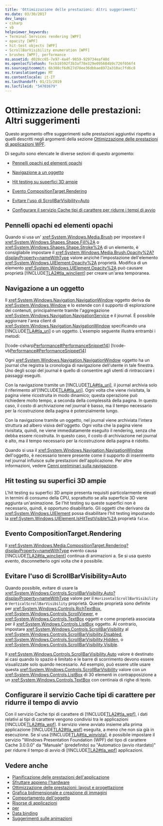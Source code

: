 ```yaml
---
title: 'Ottimizzazione delle prestazioni: Altri suggerimenti'
ms.date: 03/30/2017
dev_langs:
- csharp
- vb
helpviewer_keywords:
- Terminal Services rendering [WPF]
- opacity [WPF]
- hit-test objects [WPF]
- ScrollBarVisibility enumeration [WPF]
- brushes [WPF], performance
ms.assetid: d028cc65-7e97-4a4f-9859-929734eaf40d
ms.openlocfilehash: fecb16592f3b3af78e329e095684b9c726f056f4
ms.sourcegitcommit: 6b308cf6d627d78ee36dbbae8972a310ac7fd6c8
ms.translationtype: MT
ms.contentlocale: it-IT
ms.lasthandoff: 01/23/2019
ms.locfileid: "54703679"
---
```

# <a name="optimizing-performance-other-recommendations"></a>Ottimizzazione delle prestazioni: Altri suggerimenti
<a name="introduction"></a> Questo argomento offre suggerimenti sulle prestazioni aggiuntivi rispetto a quelli descritti negli argomenti della sezione [Ottimizzazione delle prestazioni di applicazioni WPF](../../../../docs/framework/wpf/advanced/optimizing-wpf-application-performance.md).  
  
 Di seguito sono elencate le diverse sezioni di questo argomento:  
  
-   [Pennelli opachi ed elementi opachi](#Opacity)  
  
-   [Navigazione a un oggetto](#Navigation_Objects)  
  
-   [Hit testing su superfici 3D ampie](#Hit_Testing)  
  
-   [Evento CompositionTarget.Rendering](#CompositionTarget_Rendering_Event)  
  
-   [Evitare l'uso di ScrollBarVisibility=Auto](#Avoid_Using_ScrollBarVisibility)  
  
-   [Configurare il servizio Cache tipi di carattere per ridurre i tempi di avvio](#FontCache)  
  
<a name="Opacity"></a>   
## <a name="opacity-on-brushes-versus-opacity-on-elements"></a>Pennelli opachi ed elementi opachi  
 Quando si usa un' <xref:System.Windows.Media.Brush> per impostare il <xref:System.Windows.Shapes.Shape.Fill%2A> o <xref:System.Windows.Shapes.Shape.Stroke%2A> di un elemento, è consigliabile impostare il <xref:System.Windows.Media.Brush.Opacity%2A?displayProperty=nameWithType> valore anziché l'impostazione dell'elemento <xref:System.Windows.UIElement.Opacity%2A> proprietà. Modifica di un elemento <xref:System.Windows.UIElement.Opacity%2A> può causare proprietà [!INCLUDE[TLA2#tla_winclient](../../../../includes/tla2sharptla-winclient-md.md)] per creare un'area temporanea.  
  
<a name="Navigation_Objects"></a>   
## <a name="navigation-to-object"></a>Navigazione a un oggetto  
 Il <xref:System.Windows.Navigation.NavigationWindow> oggetto deriva da <xref:System.Windows.Window> e lo estende con il supporto di esplorazione dei contenuti, principalmente tramite l'aggregazione <xref:System.Windows.Navigation.NavigationService> e il journal. È possibile aggiornare l'area client di <xref:System.Windows.Navigation.NavigationWindow> specificando una [!INCLUDE[TLA#tla_uri](../../../../includes/tlasharptla-uri-md.md)] o un oggetto. L'esempio seguente illustra entrambi i metodi:  
  
 [!code-csharp[Performance#PerformanceSnippet14](../../../../samples/snippets/csharp/VS_Snippets_Wpf/Performance/CSharp/TestNavigation.xaml.cs#performancesnippet14)]
 [!code-vb[Performance#PerformanceSnippet14](../../../../samples/snippets/visualbasic/VS_Snippets_Wpf/Performance/visualbasic/testnavigation.xaml.vb#performancesnippet14)]  
  
 Ogni <xref:System.Windows.Navigation.NavigationWindow> oggetto ha un journal che registra la cronologia di navigazione dell'utente in tale finestra. Uno degli scopi del journal è quello di consentire agli utenti di rintracciare i passaggi eseguiti.  
  
 Con la navigazione tramite un [!INCLUDE[TLA#tla_uri](../../../../includes/tlasharptla-uri-md.md)], il journal archivia solo il riferimento all'[!INCLUDE[TLA#tla_uri](../../../../includes/tlasharptla-uri-md.md)]. Ogni volta che viene rivisitata, la pagina viene ricostruita in modo dinamico; questa operazione può richiedere molto tempo, a seconda della complessità della pagina. In questo caso, il costo di archiviazione nel journal è basso, ma il tempo necessario per la ricostruzione della pagina è potenzialmente lungo.  
  
 Con la navigazione tramite un oggetto, nel journal viene archiviata l'intera struttura ad albero visiva dell'oggetto. Ogni volta che la pagina viene rivisitata, quindi, ne viene immediatamente eseguito il rendering, senza che debba essere ricostruita. In questo caso, il costo di archiviazione nel journal è alto, ma il tempo necessario per la ricostruzione della pagina è ridotto.  
  
 Quando si usa il <xref:System.Windows.Navigation.NavigationWindow> dell'oggetto, è necessario tenere presente come il supporto di inserimento nel journal influisce sulle prestazioni dell'applicazione. Per altre informazioni, vedere [Cenni preliminari sulla navigazione](../../../../docs/framework/wpf/app-development/navigation-overview.md).  
  
<a name="Hit_Testing"></a>   
## <a name="hit-testing-on-large-3d-surfaces"></a>Hit testing su superfici 3D ampie  
 L'hit testing su superfici 3D ampie presenta requisiti particolarmente elevati in termini di consumo della CPU, soprattutto se alla superficie 3D viene aggiunta un'animazione. Se l'hit testing su queste superfici non è necessario, quindi, è opportuno disabilitarlo. Gli oggetti che derivano da <xref:System.Windows.UIElement> possa disabilitare l'hit testing impostando la <xref:System.Windows.UIElement.IsHitTestVisible%2A> proprietà `false`.  
  
<a name="CompositionTarget_Rendering_Event"></a>   
## <a name="compositiontargetrendering-event"></a>Evento CompositionTarget.Rendering  
 Il <xref:System.Windows.Media.CompositionTarget.Rendering?displayProperty=nameWithType> evento causa [!INCLUDE[TLA2#tla_winclient](../../../../includes/tla2sharptla-winclient-md.md)] continua di animazioni a. Se si usa questo evento, disconnetterlo ogni volta che è possibile.  
  
<a name="Avoid_Using_ScrollBarVisibility"></a>   
## <a name="avoid-using-scrollbarvisibilityauto"></a>Evitare l'uso di ScrollBarVisibility=Auto  
 Quando possibile, evitare di usare la <xref:System.Windows.Controls.ScrollBarVisibility.Auto?displayProperty=nameWithType> valore per il `HorizontalScrollBarVisibility` e `VerticalScrollBarVisibility` proprietà. Queste proprietà sono definite per <xref:System.Windows.Controls.RichTextBox>, <xref:System.Windows.Controls.ScrollViewer>, e <xref:System.Windows.Controls.TextBox> oggetti e come proprietà associata per il <xref:System.Windows.Controls.ListBox> oggetto. Al contrario, impostare <xref:System.Windows.Controls.ScrollBarVisibility> al <xref:System.Windows.Controls.ScrollBarVisibility.Disabled>, <xref:System.Windows.Controls.ScrollBarVisibility.Hidden>, o <xref:System.Windows.Controls.ScrollBarVisibility.Visible>.  
  
 Il <xref:System.Windows.Controls.ScrollBarVisibility.Auto> valore è destinato ai casi quando lo spazio è limitato e le barre di scorrimento devono essere visualizzate solo quando necessario. Ad esempio, può essere utile usare questa <xref:System.Windows.Controls.ScrollBarVisibility> valore con un <xref:System.Windows.Controls.ListBox> di 30 elementi in contrapposizione a un <xref:System.Windows.Controls.TextBox> con centinaia di righe di testo.  
  
<a name="FontCache"></a>   
## <a name="configure-font-cache-service-to-reduce-start-up-time"></a>Configurare il servizio Cache tipi di carattere per ridurre il tempo di avvio  
 Con il servizio Cache tipi di carattere di [!INCLUDE[TLA2#tla_wpf](../../../../includes/tla2sharptla-wpf-md.md)], i dati relativi ai tipi di carattere vengono condivisi tra le applicazioni [!INCLUDE[TLA2#tla_wpf](../../../../includes/tla2sharptla-wpf-md.md)]. Il servizio viene avviato insieme alla prima applicazione [!INCLUDE[TLA2#tla_wpf](../../../../includes/tla2sharptla-wpf-md.md)] eseguita, a meno che non sia già in esecuzione. Se si usa [!INCLUDE[TLA#tla_winvista](../../../../includes/tlasharptla-winvista-md.md)], è possibile impostare il servizio "Windows Presentation Foundation (WPF) del tipo di carattere Cache 3.0.0.0" da "Manuale" (predefinito) su "Automatico (avvio ritardato)" per ridurre il tempo di avvio di [!INCLUDE[TLA2#tla_wpf](../../../../includes/tla2sharptla-wpf-md.md)] applicazioni.  
  
## <a name="see-also"></a>Vedere anche
- [Pianificazione delle prestazioni dell'applicazione](../../../../docs/framework/wpf/advanced/planning-for-application-performance.md)
- [Sfruttare appieno l'hardware](../../../../docs/framework/wpf/advanced/optimizing-performance-taking-advantage-of-hardware.md)
- [Ottimizzazione delle prestazioni: layout e progettazione](../../../../docs/framework/wpf/advanced/optimizing-performance-layout-and-design.md)
- [Grafica bidimensionale e creazione di immagini](../../../../docs/framework/wpf/advanced/optimizing-performance-2d-graphics-and-imaging.md)
- [Comportamento dell'oggetto](../../../../docs/framework/wpf/advanced/optimizing-performance-object-behavior.md)
- [Risorse di applicazioni](../../../../docs/framework/wpf/advanced/optimizing-performance-application-resources.md)
- [per](../../../../docs/framework/wpf/advanced/optimizing-performance-text.md)
- [Data binding](../../../../docs/framework/wpf/advanced/optimizing-performance-data-binding.md)
- [Suggerimenti sulle animazioni](../../../../docs/framework/wpf/graphics-multimedia/animation-tips-and-tricks.md)
